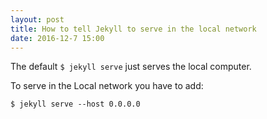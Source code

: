 ```yaml
---
layout: post
title: How to tell Jekyll to serve in the local network
date: 2016-12-7 15:00
---
```


The default ```$ jekyll serve``` just serves the local computer.

To serve in the Local network you have to add:
 
```$ jekyll serve --host 0.0.0.0```

